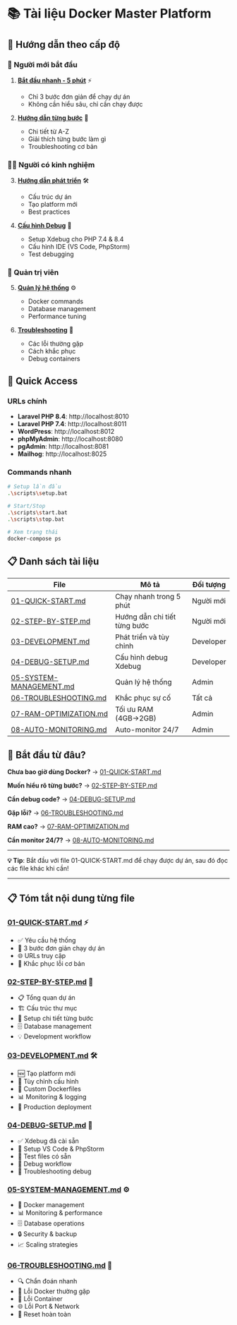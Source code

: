 # 📚 Tài liệu Docker Master Platform

## 🎯 Hướng dẫn theo cấp độ

### 👶 Người mới bắt đầu
1. **[Bắt đầu nhanh - 5 phút](01-QUICK-START.md)** ⚡
   - Chỉ 3 bước đơn giản để chạy dự án
   - Không cần hiểu sâu, chỉ cần chạy được

2. **[Hướng dẫn từng bước](02-STEP-BY-STEP.md)** 📖
   - Chi tiết từ A-Z
   - Giải thích từng bước làm gì
   - Troubleshooting cơ bản

### 🧑‍💻 Người có kinh nghiệm
3. **[Hướng dẫn phát triển](03-DEVELOPMENT.md)** 🛠️
   - Cấu trúc dự án
   - Tạo platform mới
   - Best practices

4. **[Cấu hình Debug](04-DEBUG-SETUP.md)** 🐛
   - Setup Xdebug cho PHP 7.4 & 8.4
   - Cấu hình IDE (VS Code, PhpStorm)
   - Test debugging

### 🔧 Quản trị viên
5. **[Quản lý hệ thống](05-SYSTEM-MANAGEMENT.md)** ⚙️
   - Docker commands
   - Database management
   - Performance tuning

6. **[Troubleshooting](06-TROUBLESHOOTING.md)** 🚨
   - Các lỗi thường gặp
   - Cách khắc phục
   - Debug containers

## 🚀 Quick Access

### URLs chính
- **Laravel PHP 8.4**: http://localhost:8010
- **Laravel PHP 7.4**: http://localhost:8011
- **WordPress**: http://localhost:8012
- **phpMyAdmin**: http://localhost:8080
- **pgAdmin**: http://localhost:8081
- **Mailhog**: http://localhost:8025

### Commands nhanh
```bash
# Setup lần đầu
.\scripts\setup.bat

# Start/Stop
.\scripts\start.bat
.\scripts\stop.bat

# Xem trạng thái
docker-compose ps
```

## 📋 Danh sách tài liệu

| File | Mô tả | Đối tượng |
|------|-------|-----------|
| [01-QUICK-START.md](01-QUICK-START.md) | Chạy nhanh trong 5 phút | Người mới |
| [02-STEP-BY-STEP.md](02-STEP-BY-STEP.md) | Hướng dẫn chi tiết từng bước | Người mới |
| [03-DEVELOPMENT.md](03-DEVELOPMENT.md) | Phát triển và tùy chỉnh | Developer |
| [04-DEBUG-SETUP.md](04-DEBUG-SETUP.md) | Cấu hình debug Xdebug | Developer |
| [05-SYSTEM-MANAGEMENT.md](05-SYSTEM-MANAGEMENT.md) | Quản lý hệ thống | Admin |
| [06-TROUBLESHOOTING.md](06-TROUBLESHOOTING.md) | Khắc phục sự cố | Tất cả |
| [07-RAM-OPTIMIZATION.md](07-RAM-OPTIMIZATION.md) | Tối ưu RAM (4GB→2GB) | Admin |
| [08-AUTO-MONITORING.md](08-AUTO-MONITORING.md) | Auto-monitor 24/7 | Admin |

## 🎯 Bắt đầu từ đâu?

**Chưa bao giờ dùng Docker?** → [01-QUICK-START.md](01-QUICK-START.md)

**Muốn hiểu rõ từng bước?** → [02-STEP-BY-STEP.md](02-STEP-BY-STEP.md)

**Cần debug code?** → [04-DEBUG-SETUP.md](04-DEBUG-SETUP.md)

**Gặp lỗi?** → [06-TROUBLESHOOTING.md](06-TROUBLESHOOTING.md)

**RAM cao?** → [07-RAM-OPTIMIZATION.md](07-RAM-OPTIMIZATION.md)

**Cần monitor 24/7?** → [08-AUTO-MONITORING.md](08-AUTO-MONITORING.md)

---

**💡 Tip**: Bắt đầu với file 01-QUICK-START.md để chạy được dự án, sau đó đọc các file khác khi cần!

---

## 📋 Tóm tắt nội dung từng file

### [01-QUICK-START.md](01-QUICK-START.md) ⚡
- ✅ Yêu cầu hệ thống
- 🚀 3 bước đơn giản chạy dự án
- 🌐 URLs truy cập
- 🛑 Khắc phục lỗi cơ bản

### [02-STEP-BY-STEP.md](02-STEP-BY-STEP.md) 📖
- 📋 Tổng quan dự án
- 🏗️ Cấu trúc thư mục
- 🔧 Setup chi tiết từng bước
- 🗄️ Database management
- 💡 Development workflow

### [03-DEVELOPMENT.md](03-DEVELOPMENT.md) 🛠️
- 🆕 Tạo platform mới
- 🔧 Tùy chỉnh cấu hình
- 🐳 Custom Dockerfiles
- 📊 Monitoring & logging
- 🚀 Production deployment

### [04-DEBUG-SETUP.md](04-DEBUG-SETUP.md) 🐛
- ✅ Xdebug đã cài sẵn
- 🔧 Setup VS Code & PhpStorm
- 🧪 Test files có sẵn
- 🎯 Debug workflow
- 🐛 Troubleshooting debug

### [05-SYSTEM-MANAGEMENT.md](05-SYSTEM-MANAGEMENT.md) ⚙️
- 🐳 Docker management
- 📊 Monitoring & performance
- 🗄️ Database operations
- 🔒 Security & backup
- 📈 Scaling strategies

### [06-TROUBLESHOOTING.md](06-TROUBLESHOOTING.md) 🚨
- 🔍 Chẩn đoán nhanh
- 🐳 Lỗi Docker thường gặp
- 🚢 Lỗi Container
- 🌐 Lỗi Port & Network
- 🔄 Reset hoàn toàn
